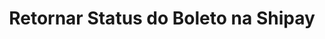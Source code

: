 ---
title: Retornar Status do Boleto na Shipay
api:
  file: teste Bruninho.json
  operationId: get_v2-order-due-date-order-id
hidden: false
---